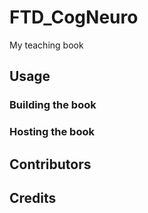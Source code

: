 # FTD_CogNeuro

My teaching book

## Usage

### Building the book

### Hosting the book

## Contributors

## Credits

